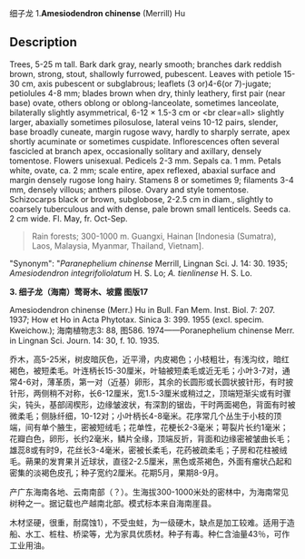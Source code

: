 细子龙
1.**Amesiodendron chinense** (Merrill) Hu

## Description
Trees, 5-25 m tall. Bark dark gray, nearly smooth; branches dark reddish brown, strong, stout, shallowly furrowed, pubescent. Leaves with petiole 15-30 cm, axis pubescent or subglabrous; leaflets (3 or)4-6(or 7)-jugate; petiolules 4-8 mm; blades brown when dry, thinly leathery, first pair (near base) ovate, others oblong or oblong-lanceolate, sometimes lanceolate, bilaterally slightly asymmetrical, 6-12 × 1.5-3 cm or &lt;br clear=all&gt; slightly larger, abaxially sometimes pilosulose, lateral veins 10-12 pairs, slender, base broadly cuneate, margin rugose wavy, hardly to sharply serrate, apex shortly acuminate or sometimes cuspidate. Inflorescences often several fascicled at branch apex, occasionally solitary and axillary, densely tomentose. Flowers unisexual. Pedicels 2-3 mm. Sepals ca. 1 mm. Petals white, ovate, ca. 2 mm; scale entire, apex reflexed, abaxial surface and margin densely rugose long hairy. Stamens 8 or sometimes 9; filaments 3-4 mm, densely villous; anthers pilose. Ovary and style tomentose. Schizocarps black or brown, subglobose, 2-2.5 cm in diam., slightly to coarsely tuberculous and with dense, pale brown small lenticels. Seeds ca. 2 cm wide. Fl. May, fr. Oct-Sep.


> Rain forests; 300-1000 m. Guangxi, Hainan [Indonesia (Sumatra), Laos, Malaysia, Myanmar, Thailand, Vietnam].

  "Synonym": "*Paranephelium chinense* Merrill, Lingnan Sci. J. 14: 30. 1935; *Amesiodendron integrifoliolatum* H. S. Lo; *A. tienlinense* H. S. Lo.

**3. 细子龙（海南）莺哥木、坡露 图版17**

Amesiodendron chinense (Merr.) Hu in Bull. Fan Mem. Inst. Biol. 7: 207. 1937; How et Ho in Acta Phytotax. Sinica 3: 399. 1955 (excl. specim. Kweichow.); 海南植物志3: 88, 图586. 1974——Poranephelium chinense Merr. in Lingnan Sci. Journ. 14: 30, f. 10. 1935.

乔木，高5-25米，树皮暗灰色，近平滑，内皮褐色；小枝粗壮，有浅沟纹，暗红褐色，被短柔毛。叶连柄长15-30厘米，叶轴被短柔毛或近无毛；小叶3-7对，通常4-6对，薄革质，第一对（近基）卵形，其余的长圆形或长圆状披针形，有时披针形，两侧稍不对称，长6-12厘米，宽1.5-3厘米或稍过之，顶端短渐尖或有时骤尖，钝头，基部阔楔形，边缘皱波状，有深割的锯齿，干时两面褐色，背面有时被微柔毛；侧脉纤细，10-12对；小叶柄长4-8毫米。花序常几个丛生于小枝的顶端，间有单个腋生，密被短绒毛；花单性，花梗长2-3毫米；萼裂片长约1毫米；花瓣白色，卵形，长约2毫米，鳞片全缘，顶端反折，背面和边缘密被皱曲长毛；雄蕊8或有时9，花丝长3-4毫米，密被长柔毛，花药被疏柔毛；子房和花柱被绒毛。蒴果的发育果爿近球状，直径2-2.5厘米，黑色或茶褐色，外面有瘤状凸起和密集的淡褐色皮孔；种子宽约2厘米。花期5月，果期8-9月。

产广东海南各地、云南南部（？）。生海拔300-1000米处的密林中，为海南常见树种之一。据记载也产越南北部。模式标本来自海南崖县。

木材坚硬，很重，耐腐蚀1），不受虫蛀，为一级硬木，缺点是加工较难。适用于造船、水工、桩柱、桥梁等，尤为家具优质材。种子有毒。种仁含油量43％，可作工业用油。
